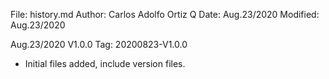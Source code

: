 File:     history.md
Author:   Carlos Adolfo Ortiz Q
Date:     Aug.23/2020
Modified: Aug.23/2020

Aug.23/2020 V1.0.0 Tag: 20200823-V1.0.0
- Initial files added, include version files.
